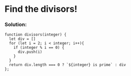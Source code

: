 # Find the divisors!

### Solution:

```
function divisors(integer) {
  let div = []
  for (let i = 2; i < integer; i++){
    if (integer % i == 0) {
      div.push(i)
    }
  }
  return div.length === 0 ? `${integer} is prime` : div 
};
```